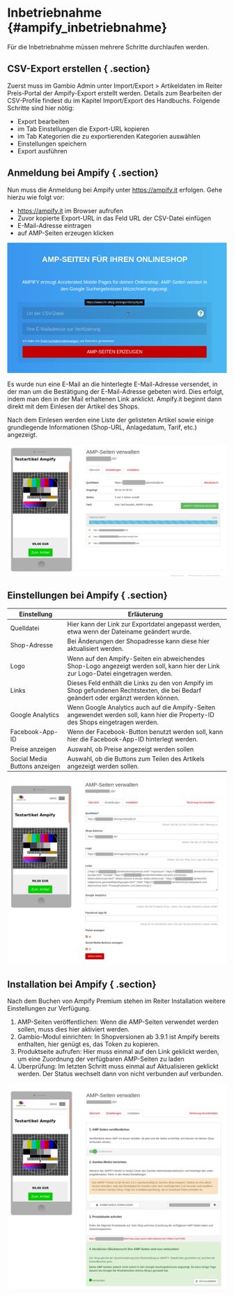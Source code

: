 # Inbetriebnahme {#ampify_inbetriebnahme}

Für die Inbetriebnahme müssen mehrere Schritte durchlaufen werden.

## CSV-Export erstellen { .section}

Zuerst muss im Gambio Admin unter Import/Export \> Artikeldaten im Reiter Preis-Portal der Ampify-Export erstellt werden. Details zum Bearbeiten der CSV-Profile findest du im Kapitel Import/Export des Handbuchs. Folgende Schritte sind hier nötig:

-   Export bearbeiten
-   im Tab Einstellungen die Export-URL kopieren
-   im Tab Kategorien die zu exportierenden Kategorien auswählen
-   Einstellungen speichern
-   Export ausführen

## Anmeldung bei Ampify { .section}

Nun muss die Anmeldung bei Ampify unter https://ampify.it erfolgen. Gehe hierzu wie folgt vor:

-   https://ampify.it im Browser aufrufen
-   Zuvor kopierte Export-URL in das Feld URL der CSV-Datei einfügen
-   E-Mail-Adresse eintragen
-   auf AMP-Seiten erzeugen klicken

![](Bilder/ampify/amp_anmeldung.png "Anmeldeseite von Ampify")

Es wurde nun eine E-Mail an die hinterlegte E-Mail-Adresse versendet, in der man um die Bestätigung der E-Mail-Adresse gebeten wird. Dies erfolgt, indem man den in der Mail erhaltenen Link anklickt. Ampify.it beginnt dann direkt mit dem Einlesen der Artikel des Shops.

Nach dem Einlesen werden eine Liste der gelisteten Artikel sowie einige grundlegende Informationen \(Shop-URL, Anlagedatum, Tarif, etc.\) angezeigt.

![](Bilder/ampify/amp_uebersicht003.png "Anzeige nach dem Einlesen der Artikel")

## Einstellungen bei Ampify { .section}

|Einstellung|Erläuterung|
|-----------|-----------|
|Quelldatei|Hier kann der Link zur Exportdatei angepasst werden, etwa wenn der Dateiname geändert wurde.|
|Shop-Adresse|Bei Änderungen der Shopadresse kann diese hier aktualisiert werden.|
|Logo|Wenn auf den Ampify-Seiten ein abweichendes Shop-Logo angezeigt werden soll, kann hier der Link zur Logo-Datei eingetragen werden.|
|Links|Dieses Feld enthält die Links zu den von Ampify im Shop gefundenen Rechtstexten, die bei Bedarf geändert oder ergänzt werden können.|
|Google Analytics|Wenn Google Analytics auch auf die Ampify-Seiten angewendet werden soll, kann hier die Property-ID des Shops eingetragen werden.|
|Facebook-App-ID|Wenn der Facebook-Button benutzt werden soll, kann hier die Facebook-App-ID hinterlegt werden.|
|Preise anzeigen|Auswahl, ob Preise angezeigt werden sollen|
|Social Media Buttons anzeigen|Auswahl, ob die Buttons zum Teilen des Artikels angezeigt werden sollen.|

![](Bilder/ampify/amp_einstellungen001.png "Einstellungen bei Ampify")

## Installation bei Ampify { .section}

Nach dem Buchen von Ampify Premium stehen im Reiter Installation weitere Einstellungen zur Verfügung.

1.  AMP-Seiten veröffentlichen: Wenn die AMP-Seiten verwendet werden sollen, muss dies hier aktiviert werden.
2.  Gambio-Modul einrichten: In Shopversionen ab 3.9.1 ist Ampify bereits enthalten, hier genügt es, das Token zu kopieren.
3.  Produktseite aufrufen: Hier muss einmal auf den Link geklickt werden, um eine Zuordnung der verfügbaren AMP-Seiten zu laden
4.  Überprüfung: Im letzten Schritt muss einmal auf Aktualisieren geklickt werden. Der Status wechselt dann von nicht verbunden auf verbunden.

![](Bilder/ampify/amp_installation003.png "Reiter Installation")



